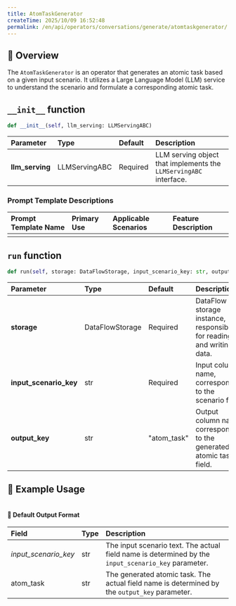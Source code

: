 ```yaml
---
title: AtomTaskGenerator
createTime: 2025/10/09 16:52:48
permalink: /en/api/operators/conversations/generate/atomtaskgenerator/
---
```


## 📘 Overview

The `AtomTaskGenerator` is an operator that generates an atomic task based on a given input scenario. It utilizes a Large Language Model (LLM) service to understand the scenario and formulate a corresponding atomic task.

## `__init__` function

```python
def __init__(self, llm_serving: LLMServingABC)
```

| Parameter | Type | Default | Description |
| :--- | :--- | :--- | :--- |
| **llm_serving** | LLMServingABC | Required | LLM serving object that implements the `LLMServingABC` interface. |

### Prompt Template Descriptions

| Prompt Template Name | Primary Use | Applicable Scenarios | Feature Description |
| :--- | :--- | :--- | :--- |
| | | | |

## `run` function

```python
def run(self, storage: DataFlowStorage, input_scenario_key: str, output_key: str = "atom_task")
```

| Parameter | Type | Default | Description |
| :--- | :--- | :--- | :--- |
| **storage** | DataFlowStorage | Required | DataFlow storage instance, responsible for reading and writing data. |
| **input_scenario_key** | str | Required | Input column name, corresponding to the scenario field. |
| **output_key** | str | "atom_task" | Output column name, corresponding to the generated atomic task field. |

## 🧠 Example Usage

```python

```

#### 🧾 Default Output Format

| Field | Type | Description |
| :--- | :--- | :--- |
| *input_scenario_key* | str | The input scenario text. The actual field name is determined by the `input_scenario_key` parameter. |
| atom_task | str | The generated atomic task. The actual field name is determined by the `output_key` parameter. |
